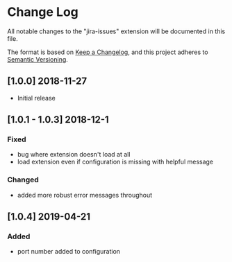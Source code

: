 # Change Log
All notable changes to the "jira-issues" extension will be documented in this file.

The format is based on [Keep a Changelog](https://keepachangelog.com/en/1.0.0/),
and this project adheres to [Semantic Versioning](https://semver.org/spec/v2.0.0.html).

## [1.0.0] 2018-11-27
- Initial release

## [1.0.1 - 1.0.3] 2018-12-1
### Fixed
- bug where extension doesn't load at all
- load extension even if configuration is missing with helpful message
### Changed
- added more robust error messages throughout

## [1.0.4] 2019-04-21
### Added
- port number added to configuration